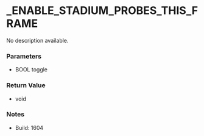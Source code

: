 # _ENABLE_STADIUM_PROBES_THIS_FRAME

No description available.

### Parameters
* BOOL toggle

### Return Value
* void

### Notes
* Build: 1604

